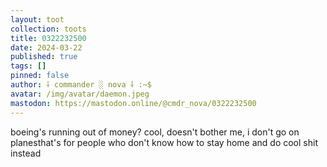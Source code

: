 ```yaml
---
layout: toot
collection: toots
title: 0322232500
date: 2024-03-22
published: true
tags: []
pinned: false
author: ⸸ commander ░ nova ⸸ :~$
avatar: /img/avatar/daemon.jpeg
mastodon: https://mastodon.online/@cmdr_nova/0322232500
---
```


boeing's running out of money? cool, doesn't bother me, i don't go on planesthat's for people who don't know how to stay home and do cool shit instead
